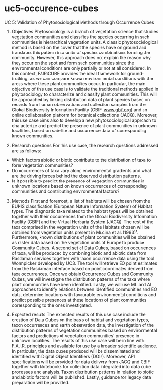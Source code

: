 # uc5-occurence-cubes

UC 5: Validation of Phytosociological Methods through Occurrence Cubes

1. Objectives
Phytosociology is a branch of vegetation science that studies vegetation communities and classifies the species occurring in such communities in hierarchical vegetation units. A classic phytosociological method is based on the cover that the species have on ground and translates this pattern into units of species combinations forming the community.
However, this approach does not explain the reason why they occur on the spot and form such communities since the environmental conditions are only partially or not at all considered.
In this context, FAIRiCUBE provides the ideal framework for ground-truthing, as we can compare known environmental conditions with the areas where these plant communities occur.
In particular, the main objective of this use case is to validate the traditional methods applied in phytosociology to characterize and classify plant communities. This will be approached by linking distribution data of plant species based on records from human observations and collection samples from the Global Biodiversity Information Facility (GBIF, www.gbif.org) and an online collaboration platform for botanical collections (JACQ).
Moreover, this use case aims also to develop a new phytosociological approach to characterize and predict the presence of plant communities in unknown localities, based on satellite and occurrence data of corresponding known communities.

2.	Research questions
For this use case, the research questions addressed are as follows:
-	Which factors abiotic or biotic contribute to the distribution of taxa to form vegetation communities?
-	Do occurrences of taxa vary along environmental gradients and what are the driving forces behind the observed distribution patterns.
-	Is it possible to predict the presence of vegetation communities in unknown locations based on known occurrences of corresponding communities and contributing environmental factors?

3. Methods
First and foremost, a list of habitats will be chosen from the EUNIS classification (European Nature Information System) of Habitat types. The diagnostic taxa related to the habitat types will be obtained together with their occurrences from the Global Biodiversity Information Facility (GBIF) and the Virtual Herbaria System (JACQ). 
The rest of the taxa comprised in the vegetation units of the Habitats chosen will be obtained from vegetation units present in Mucina et al. (1993)¹. 
Furthermore, known distributions of plant communities will be obtained as raster data based on the vegetation units of Europe to produce Community Cubes. 
A second set of Data Cubes, based on occurrences of taxa, will be produced by combining biotic and abiotic data from Rasdaman services together with taxon occurrence data using the tool Wormpicker developed by UC3. The tool will retrieve EO point estimates from the Rasdaman interface based on point coordinates derived from taxa occurrences. 
Once we obtain Occurrence Cubes and Community Cubes, we will investigate the distribution patterns of the taxa where plant communities have been identified.
Lastly, we will use ML and AI approaches to identify relations between identified communities and EO data, determine locations with favourable environmental conditions and predict possible presences at these locations of plant communities corresponding to the ones investigated.

4. Expected results
The expected results of this use case include the creation of Data Cubes on the basis of habitat and vegetation types, taxon occurrences and earth observation data, the investigation of the distribution patterns of vegetation communities based on environmental factors and predictions of vegetation communities’ presence in unknown localities. 
The results of this use case will be in line with F.A.I.R. principles and available for use by a broader scientific audience. In particular, the data cubes produced will be disseminated and identified with Digital Object Identifiers (DOIs). Moreover, API specifications will be provided for data delivery from JACQ and GBIF together with Notebooks for collection data integrated into data cube processes and analysis. Taxon distribution patterns in relation to biotic and abiotic factors will be published. Lastly, guidance for legacy data preparation will be provided. 


